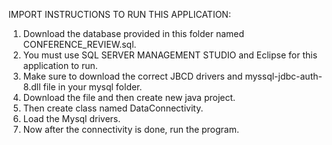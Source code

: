 IMPORT INSTRUCTIONS TO RUN THIS APPLICATION:

1) Download the database provided in this folder named CONFERENCE_REVIEW.sql.
2) You must use SQL SERVER MANAGEMENT STUDIO and Eclipse for this application to run.
3) Make sure to download the correct JBCD drivers and myssql-jdbc-auth-8.dll file in your mysql folder.
4) Download the file and then create new java project. 
5) Then create class named DataConnectivity. 
6) Load the Mysql drivers. 
7) Now after the connectivity is done, run the program. 
